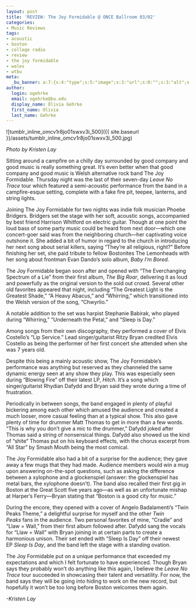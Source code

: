 ```yaml
---
layout: post
title: 'REVIEW: The Joy Formidable @ ONCE Ballroom 03/02'
categories:
- Music Reviews
tags:
- acoustic
- boston
- college radio
- review
- the joy formidable
- wales
- wtbu
meta:
  _bu_banner: a:7:{s:4:"type";s:5:"image";s:3:"url";s:0:"";s:3:"alt";s:0:"";s:7:"post_id";s:0:"";s:4:"html";s:0:"";s:8:"position";s:0:"";s:7:"caption";s:0:"";}
author:
  login: ogehrke
  email: ogehrke@bu.edu
  display_name: Olivia Gehrke
  first_name: Olivia
  last_name: Gehrke
---
```

![tumblr_inline_omcv1r8jo01swxv3i_500]({{ site.baseurl }}/assets/tumblr_inline_omcv1r8jo01swxv3i_500.jpg)

_Photo by Kristen Lay_

Sitting around a campfire on a chilly day surrounded by good company and good music is really something great. It’s even better when that good company and good music is Welsh alternative rock band The Joy Formidable. Thursday night was the last of their seven-day _Leave No Trace_ tour which featured a semi-acoustic performance from the band in a campfire-esque setting, complete with a fake fire pit, teepee, lanterns, and string lights.

Joining The Joy Formidable for two nights was indie folk musician Phoebe Bridgers. Bridgers set the stage with her soft, acoustic songs, accompanied by best friend Harrison Whitford on electric guitar. Though at one point the loud bass of some party music could be heard from next door—which one concert-goer said was from the neighboring church—her captivating voice outshone it. She added a bit of humor in regard to the church in introducing her next song about serial killers, saying “They’re all religious, right?” Before finishing her set, she paid tribute to fellow Bostonites The Lemonheads with her song about frontman Evan Dando’s solo album, _Baby I’m Bored_.

The Joy Formidable began soon after and opened with “The Everchanging Spectrum of a Lie” from their first album, _The Big Roar_, delivering it as loud and powerfully as the original version to the sold out crowd. Several other old favorites appeared that night, including “The Greatest Light is the Greatest Shade,” “A Heavy Abacus,” and “Whirring,” which transitioned into the Welsh version of the song, “Chwyrlio.”

A notable addition to the set was harpist Stephanie Babirak, who played during “Whirring,” “Underneath the Petal,” and “Sleep is Day.”

Among songs from their own discography, they performed a cover of Elvis Costello’s “Lip Service.” Lead singer/guitarist Ritzy Bryan credited Elvis Costello as being the performer of her first concert she attended when she was 7 years old.

Despite this being a mainly acoustic show, The Joy Formidable’s performance was anything but reserved as they channeled the same dynamic energy seen at any show they play. This was especially seen during “Blowing Fire” off their latest LP, _Hitch_. It’s a song which singer/guitarist Rhydian Dafydd and Bryan said they wrote during a time of frustration.

Periodically in between songs, the band engaged in plenty of playful bickering among each other which amused the audience and created a much looser, more casual feeling than at a typical show. This also gave plenty of time for drummer Matt Thomas to get in more than a few words. “This is why you don’t give a mic to the drummer,” Dafydd joked after Thomas said a string of nonsensical things. Dafydd also showed us the kind of “shite” Thomas put on his keyboard effects, with the chorus excerpt from “All Star” by Smash Mouth being the most comical.

The Joy Formidable also had a bit of a surprise for the audience; they gave away a few mugs that they had made. Audience members would win a mug upon answering on-the-spot questions, such as asking the difference between a xylophone and a glockenspiel (answer: the glockenspiel has metal bars, the xylophone doesn’t). The band also recalled their first gig in Boston at the Great Scott five years ago—as well as an unfortunate mishap at Harper’s Ferry—Bryan stating that “Boston is a good city for music.”

During the encore, they opened with a cover of Angelo Badalamenti’s “Twin Peaks Theme,” a delightful surprise for myself and the other _Twin Peaks_ fans in the audience. Two personal favorites of mine, “Cradle” and “Llaw = Wall,” from their first album followed after. Dafydd sang the vocals for “Llaw = Wall” with Bryan joining in at certain parts to create a harmonious unison. Their set ended with “Sleep Is Day” off their newest EP _Sleep Is Day_, and the band left the stage with a standing ovation.

The Joy Formidable put on a unique performance that exceeded my expectations and which I felt fortunate to have experienced. Though Bryan says they probably won’t do anything like this again, I believe the _Leave No Trace_ tour succeeded in showcasing their talent and versatility. For now, the band says they will be going into hiding to work on the new record, but hopefully it won’t be too long before Boston welcomes them again.

_\-Kristen Lay_
